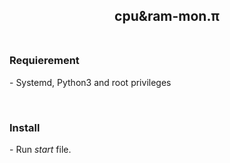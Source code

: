 <p align="center">
	<h2 align="center"> cpu&amp;ram-mon.&pi;<br><br> </h2>
</p>
<p>
<h3>Requierement</h3>
<p> - Systemd, Python3 and root privileges</p><br>
<h3>Install</h3>
<p> - Run <i>start</i> file.
</p>
